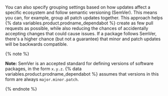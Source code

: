 You can also specify grouping settings based on how updates affect a specific ecosystem and follow semantic versioning (SemVer). This means you can, for example, group all patch updates together. This approach helps {% data variables.product.prodname_dependabot %} create as few pull requests as possible, while also reducing the chances of accidentally accepting changes that could cause issues. If a package follows SemVer, there's a higher chance (but not a guarantee) that minor and patch updates will be backwards compatible.

{% note %}

**Note:** SemVer is an accepted standard for defining versions of software packages, in the form `x.y.z`. {% data variables.product.prodname_dependabot %} assumes that versions in this form are always `major.minor.patch`.

{% endnote %}